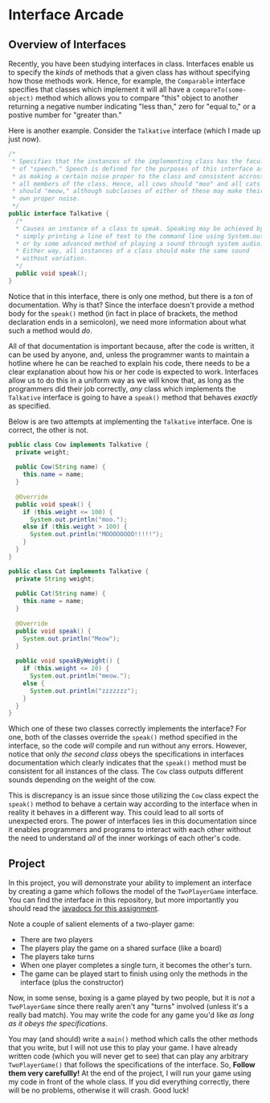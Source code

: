 # Interface Arcade

## Overview of Interfaces
Recently, you have been studying interfaces in class. Interfaces enable us to specify the
_kinds_ of methods that a given class has without specifying how those methods work. Hence,
for example, the `Comparable` interface specifies that classes which implement it will
all have a `compareTo(some-object)` method which allows you to compare "this" object to another
returning a negative number indicating "less than," zero for "equal to," or a postive
number for "greater than."

Here is another example. Consider the `Talkative` interface (which I made up just now).

```java
/* 
 * Specifies that the instances of the implementing class has the faculty
 * of "speech." Speech is defined for the purposes of this interface as
 * as making a certain noise proper to the class and consistent accross
 * all members of the class. Hence, all cows should "moo" and all cats
 * should "meow," although subclasses of either of these may make their
 * own proper noise.
 */
public interface Talkative {
  /*
  * Causes an instance of a class to speak. Speaking may be achieved by
  * simply printing a line of text to the command line using System.out
  * or by some advanced method of playing a sound through system audio.
  * Either way, all instances of a class should make the same sound
  * without variation.
  */
  public void speak();
}
```

Notice that in this interface, there is only one method, but there is a _ton_ of
documentation. Why is that? Since the interface doesn't provide a method body
for the `speak()` method (in fact in place of brackets, the method declaration ends
in a semicolon), we need more information about what such a method would _do_.

All of that documentation is important because, after the code is written, it can be
used by anyone, and, unless the programmer wants to maintain a hotline where he can
be reached to explain his code, there needs to be a clear explanation about how his or
her code is expected to work. Interfaces allow us to do this in a uniform way as we will
know that, as long as the programmers did their job correctly, _any_ class which
implements the `Talkative` interface is going to have a `speak()` method that behaves
_exactly_ as specified.

Below is are two attempts at implementing the `Talkative` interface. One is correct, the
other is not.

```java
public class Cow implements Talkative {
  private weight;
  
  public Cow(String name) {
    this.name = name;
  }
  
  @Override
  public void speak() {
    if (this.weight <= 100) {
      System.out.println("moo.");
    else if (this.weight > 100) {
      System.out.println("MOOOOOOOO!!!!!");
    }
  }
}

```

```java
public class Cat implements Talkative {
  private String weight;
  
  public Cat(String name) {
    this.name = name;
  }
  
  @Override
  public void speak() {
    System.out.println("Meow");
  }
  
  public void speakByWeight() {
    if (this.weight <= 20) {
      System.out.println("meow.");
    else {
      System.out.println("zzzzzzz");
    }
  }
}
```

Which one of these two classes correctly implements the interface? For one, both of the
classes override the `speak()` method specified in the interface, so the code _will_
compile and run without any errors. However, notice that only _the second class_ obeys
the specifications in interfaces documentation which clearly indicates that the `speak()`
method must be consistent for all instances of the class. The `Cow` class outputs
different sounds depending on the weight of the cow.

This is discrepancy is an issue since those utilizing the `Cow` class expect the `speak()`
method to behave a certain way according to the interface when in reality it behaves in a
different way. This could lead to all sorts of unexpected erors. The power of interfaces
lies in this documentation since it enables programmers and programs to interact with each
other without the need to understand _all_ of the inner workings of each other's code.
  


## Project

In this project, you will demonstrate your ability to implement an interface by creating a
game which follows the model of the `TwoPlayerGame` interface. You can find the interface in
this repository, but more importantly you should read the 
[javadocs for this assignment](https://friendsbaltcs.github.io/docs/ACS/InterfaceArcade/).

Note a couple of salient elements of a two-player game:
- There are two players
- The players play the game on a shared surface (like a board)
- The players take turns
- When one player completes a single turn, it becomes the other's turn.
- The game can be played start to finish using only the methods in the interface (plus the constructor)

Now, in some sense, boxing is a game played by two people, but it is _not_ a `TwoPlayerGame`
since there really aren't any "turns" involved (unless it's a really bad match). You may
write the code for any game you'd like _as long as it obeys the specifications_.

You may (and should) write a `main()` method which calls the other methods that you write, but I will not use
this to play your game. I have already written code (which you will never get to see) that
can play any arbitrary `TwoPlayerGame()` that follows the specifications of the interface. So, __Follow them
very carefullly!__ At the end of the project, I will run your game using my code in front
of the whole class. If you did everything correctly, there will be no problems, otherwise
it will crash. Good luck!

